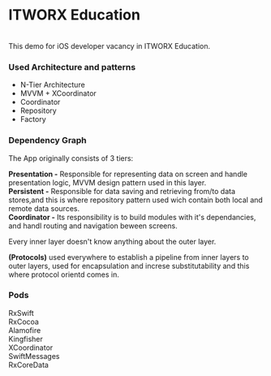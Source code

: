 # ITWORX Education

![]() <br />
<br />
This demo for iOS developer vacancy in ITWORX Education.

### Used Architecture and patterns

- N-Tier Architecture <br/>
- MVVM + XCoordinator <br/>
- Coordinator <br/>
- Repository <br/>
- Factory

### Dependency Graph

The App originally consists of 3 tiers: <br />

**Presentation -** Responsible for representing data on screen and handle presentation logic, MVVM design pattern used in this layer. <br />
**Persistent -** Responsible for data saving and retrieving from/to data stores,and this is where repository pattern used wich contain both local and remote data sources. <br />
**Coordinator -** Its responsibility is to build modules with it's dependancies, and handl routing and navigation beween screens. <br/>

Every inner layer doesn't know anything about the outer layer. <br />

**(Protocols)** used everywhere to establish a pipeline from inner layers to outer layers, used for encapsulation and increse substitutability and this where protocol orientd comes in.


### Pods

RxSwift <br />
RxCocoa  <br />
Alamofire  <br />
Kingfisher  <br />
XCoordinator  <br />
SwiftMessages  <br />
RxCoreData  <br />
